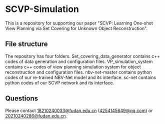 # SCVP-Simulation
This is a repository for supporting our paper "SCVP: Learning One-shot View Planning via Set Covering for Unknown Object Reconstruction".
## File structure
The repository has four folders.  Set_covering_data_generator contains c++ codes of data generation and configuration files.  VP_simulation_system contains c++ codes of view planning simulation system for object reconstruction and configuration files.  nbv-net-master contains python codes of our re-trained NBV-Net model and its interface.  sc-net  contains python codes of our SCVP network and its interface.
## Questions
Please contact 18210240033@fudan.edu.cn (4254145649@qq.com) or 20210240286@fudan.edu.cn.
